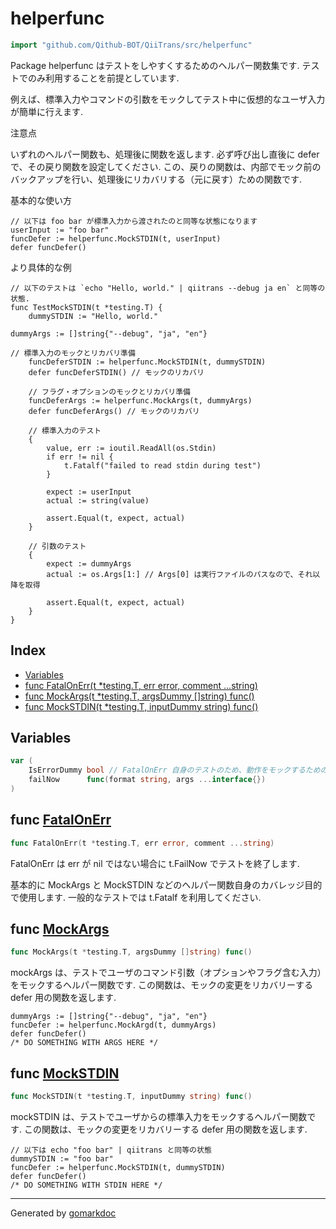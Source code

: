 <!-- Code generated by gomarkdoc. DO NOT EDIT -->

# helperfunc

```go
import "github.com/Qithub-BOT/QiiTrans/src/helperfunc"
```

Package helperfunc はテストをしやすくするためのヘルパー関数集です\. テストでのみ利用することを前提としています\.

例えば、標準入力やコマンドの引数をモックしてテスト中に仮想的なユーザ入力が簡単に行えます\.

注意点

いずれのヘルパー関数も、処理後に関数を返します\. 必ず呼び出し直後に defer で、その戻り関数を設定してください\. この、戻りの関数は、内部でモック前のバックアップを行い、処理後にリカバリする（元に戻す）ための関数です\.

基本的な使い方

```
// 以下は foo bar が標準入力から渡されたのと同等な状態になります
userInput := "foo bar"
funcDefer := helperfunc.MockSTDIN(t, userInput)
defer funcDefer()
```

より具体的な例

```
// 以下のテストは `echo "Hello, world." | qiitrans --debug ja en` と同等の状態.
func TestMockSTDIN(t *testing.T) {
	dummySTDIN := "Hello, world."
```

```
dummyArgs := []string{"--debug", "ja", "en"}
```

```
// 標準入力のモックとリカバリ準備
	funcDeferSTDIN := helperfunc.MockSTDIN(t, dummySTDIN)
	defer funcDeferSTDIN() // モックのリカバリ

	// フラグ・オプションのモックとリカバリ準備
	funcDeferArgs := helperfunc.MockArgs(t, dummyArgs)
	defer funcDeferArgs() // モックのリカバリ

	// 標準入力のテスト
	{
		value, err := ioutil.ReadAll(os.Stdin)
		if err != nil {
			t.Fatalf("failed to read stdin during test")
		}

		expect := userInput
		actual := string(value)

		assert.Equal(t, expect, actual)
	}

	// 引数のテスト
	{
		expect := dummyArgs
		actual := os.Args[1:] // Args[0] は実行ファイルのパスなので、それ以降を取得

		assert.Equal(t, expect, actual)
	}
}
```

## Index

- [Variables](<#variables>)
- [func FatalOnErr(t *testing.T, err error, comment ...string)](<#func-fatalonerr>)
- [func MockArgs(t *testing.T, argsDummy []string) func()](<#func-mockargs>)
- [func MockSTDIN(t *testing.T, inputDummy string) func()](<#func-mockstdin>)


## Variables

```go
var (
    IsErrorDummy bool // FatalOnErr 自身のテストのため、動作をモックするためのフラグです.
    failNow      func(format string, args ...interface{})
)
```

## func [FatalOnErr](<https://github.com/Qithub-BOT/QiiTrans/blob/main/src/helperfunc/FatalOnErr.go#L19>)

```go
func FatalOnErr(t *testing.T, err error, comment ...string)
```

FatalOnErr は err が nil ではない場合に t\.FailNow でテストを終了します\.

基本的に MockArgs と MockSTDIN などのヘルパー関数自身のカバレッジ目的で使用します\. 一般的なテストでは t\.Fatalf を利用してください\.

## func [MockArgs](<https://github.com/Qithub-BOT/QiiTrans/blob/main/src/helperfunc/MockArgs.go#L15>)

```go
func MockArgs(t *testing.T, argsDummy []string) func()
```

mockArgs は、テストでユーザのコマンド引数（オプションやフラグ含む入力）をモックするヘルパー関数です\. この関数は、モックの変更をリカバリーする defer 用の関数を返します\.

```
dummyArgs := []string{"--debug", "ja", "en"}
funcDefer := helperfunc.MockArgd(t, dummyArgs)
defer funcDefer()
/* DO SOMETHING WITH ARGS HERE */
```

## func [MockSTDIN](<https://github.com/Qithub-BOT/QiiTrans/blob/main/src/helperfunc/MockSTDIN.go#L17>)

```go
func MockSTDIN(t *testing.T, inputDummy string) func()
```

mockSTDIN は、テストでユーザからの標準入力をモックするヘルパー関数です\. この関数は、モックの変更をリカバリーする defer 用の関数を返します\.

```
// 以下は echo "foo bar" | qiitrans と同等の状態
dummySTDIN := "foo bar"
funcDefer := helperfunc.MockSTDIN(t, dummySTDIN)
defer funcDefer()
/* DO SOMETHING WITH STDIN HERE */
```

------

Generated by [gomarkdoc](<https://github.com/princjef/gomarkdoc>)
